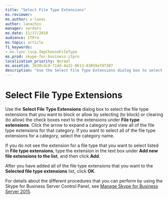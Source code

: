 ```yaml
---
title: "Select File Type Extensions"
ms.reviewer: 
ms.author: v-lanac
author: lanachin
manager: serdars
ms.date: 11/17/2018
audience: ITPro
ms.topic: article
f1_keywords:
- ms.lync.lscp.ImpChooseFileType
ms.prod: skype-for-business-itpro
localization_priority: Normal
ms.assetid: 3638cdc8-71dd-4a22-8613-83859af97387
description: "Use the Select File Type Extensions dialog box to select the file type extensions that you want to block or allow by selecting (to block) or clearing (to allow) the check boxes next to the extensions under File type extensions. Click the arrow to expand a category and view all of the file type extensions for that category. If you want to select all of the file type extensions for a category, select the category name."
---
```


# Select File Type Extensions
 
Use the **Select File Type Extensions** dialog box to select the file type extensions that you want to block or allow by selecting (to block) or clearing (to allow) the check boxes next to the extensions under **File type extensions**. Click the arrow to expand a category and view all of the file type extensions for that category. If you want to select all of the file type extensions for a category, select the category name. 
  
If you do not see the extension for a file type that you want to select listed in **File type extensions**, type the extension in the text box under **Add new file extensions to the list**, and then click **Add**. 
  
After you have added all of the file type extensions that you want to the **Selected file type extensions** list, click **OK**.
  
For details about the different procedures that you can perform by using the Skype for Business Server Control Panel, see [Manage Skype for Business Server 2015](../../manage/manage.md).
  

